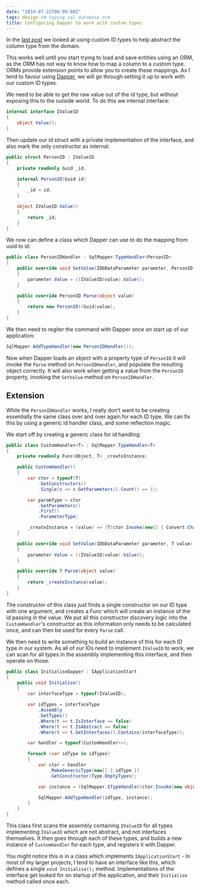 ```yaml
---
date: "2014-07-22T00:00:00Z"
tags: design c# typing sql database orm
title: Configuring Dapper to work with custom types
---
```


In the [last post][blog-type-ids] we looked at using custom ID types to help abstract the column type from the domain.

This works well until you start trying to load and save entities using an ORM, as the ORM has not way to know how to map a column to a custom type.  ORMs provide extension points to allow you to create these mappings.  As I tend to favour using [Dapper][orm-dapper], we will go through setting it up to work with our custom ID types.

We need to be able to get the raw value out of the id type, but without exposing this to the outside world.  To do this we internal interface:

```csharp
internal interface IValueID
{
	object Value();
}
```

Then update our id struct with a private implementation of the interface, and also mark the only constructor as internal:

```csharp
public struct PersonID : IValueID
{
	private readonly Guid _id;

	internal PersonID(Guid id)
	{
		_id = id;
	}

	object IValueID.Value()
	{
		return _id;
	}
}
```

We now can define a class which Dapper can use to do the mapping from uuid to id:

```csharp
public class PersonIDHandler : SqlMapper.TypeHandler<PersonID>
{
	public override void SetValue(IDbDataParameter parameter, PersonID value)
	{
		parameter.Value = ((IValueID)value).Value();
	}

	public override PersonID Parse(object value)
	{
		return new PersonID((Guid)value);
	}
}
```

We then need to regiter the command with Dapper once on start up of our application:

```csharp
SqlMapper.AddTypeHandler(new PersonIDHandler());
```

Now when Dapper loads an object with a property type of `PersonID` it will invoke the `Parse` method on `PersonIDHandler`, and populate the resulting object correctly.  It will also work when getting a value from the `PersonID` property, invoking the `SetValue` method on `PersonIDHandler`.

## Extension

While the `PersonIDHandler` works, I really don't want to be creating essentially the same class over and over again for each ID type.  We can fix this by using a generic id handler class, and some reflection magic.

We start off by creating a generic class for id handling:

```csharp
public class CustomHandler<T> : SqlMapper.TypeHandler<T>
{
	private readonly Func<Object, T> _createInstance;

	public CustomHandler()
	{
		var ctor = typeof(T)
			.GetConstructors()
			.Single(c => c.GetParameters().Count() == 1);

		var paramType = ctor
			.GetParameters()
			.First()
			.ParameterType;

		_createInstance = (value) => (T)ctor.Invoke(new[] { Convert.ChangeType(value, paramType) });
	}

	public override void SetValue(IDbDataParameter parameter, T value)
	{
		parameter.Value = ((IValueID)value).Value();
	}

	public override T Parse(object value)
	{
		return _createInstance(value);
	}
}
```

The constructor of this class just finds a single constructor on our ID type with one argument, and creates a Func which will create an instance of the id passing in the value.   We put all this constructor discovery logic into the `CustomHandler`'s constructor as this information only needs to be calculated once, and can then be used for every `Parse` call.

We then need to write something to build an instance of this for each ID type in our system.  As all of our IDs need to implement `IValueID` to work, we can scan for all types in the assembly implementing this interface, and then operate on those.

```csharp
public class InitialiseDapper : IApplicationStart
{
	public void Initialise()
	{
		var interfaceType = typeof(IValueID);

		var idTypes = interfaceType
			.Assembly
			.GetTypes()
			.Where(t => t.IsInterface == false)
			.Where(t => t.IsAbstract == false)
			.Where(t => t.GetInterfaces().Contains(interfaceType));

		var handler = typeof(CustomHandler<>);

		foreach (var idType in idTypes)
		{
			var ctor = handler
				.MakeGenericType(new[] { idType })
				.GetConstructor(Type.EmptyTypes);

			var instance = (SqlMapper.ITypeHandler)ctor.Invoke(new object[] { });

			SqlMapper.AddTypeHandler(idType, instance);
		}
	}
}
```

This class first scans the assembly containing `IValueID` for all types implementing `IValueID` which are not abstract, and not interfaces themselves.  It then goes through each of these types, and builds a new instance of `CustomHandler` for each type, and registers it with Dapper.

You might notice this is in a class which implements `IApplicationStart` - In most of my larger projects, I tend to have an interface like this, which defines a single `void Initialise();` method.  Implementations of the interface get looked for on startup of the application, and their `Initialise` method called once each.

[blog-type-ids]: http://andydote.co.uk/strong-type-your-entity-ids
[orm-dapper]: https://github.com/StackExchange/dapper-dot-net
